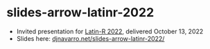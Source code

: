 # slides-arrow-latinr-2022

<!-- badges: start -->

<!-- badges: end -->

- Invited presentation for [Latin-R 2022](https://latin-r.com/), delivered October 13, 2022
- Slides here: [djnavarro.net/slides-arrow-latinr-2022/](https://djnavarro.net/slides-arrow-latinr-2022/)


